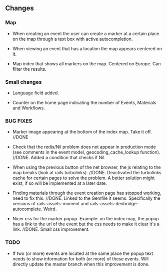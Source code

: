 ## Changes

### Map

- When creating an event the user can create a marker at a certain place on the map through a text box with active autocompletion.

- When viewing an event that has a location the map appears centered on it. 

- Map index that shows all markers on the map. Centered on Europe. Can filter the results.


### Small changes

- Language field added.

- Counter on the home page indicating the number of Events, Materials and Workflows.

### BUG FIXES

- Marker image appearing at the bottom of the index map. Take it off. 
//DONE

- Check that the redis/Nil problem does not appear in production mode (see comments in the event model, geocoding_cache_lookup function).
//DONE. Added a condition that checks if Nil. 

- When using the previous button of the net browser, the js relating to the map breaks (look at rails turbolinks).
//DONE. Deactivated the turbolinks cache for certain pages to solve the problem. A better solution might exist, if so will be implemented at a later date. 

- Finding materials through the event creation page has stopped working, need to fix this.
//DONE. Linked to the Gemfile it seems. Specifically the versions of rails-assets-moment and rails-assets-devbridge-autocomplete. Weird.

- Nicer css for the marker popup. Example: on the index map, the popup has a link to the url of the event but the css needs to make it clear it's a link.
//DONE. Small css improvement.

### TODO

- If two (or more) events are located at the same place the popup text needs to show information for both (or more) of these events.
Will directly update the master branch when this improvement is done.
